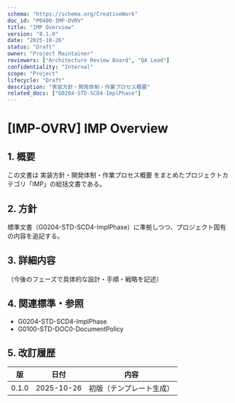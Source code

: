 ```yaml
---
schema: "https://schema.org/CreativeWork"
doc_id: "P0400-IMP-OVRV"
title: "IMP Overview"
version: "0.1.0"
date: "2025-10-26"
status: "Draft"
owner: "Project Maintainer"
reviewers: ["Architecture Review Board", "QA Lead"]
confidentiality: "Internal"
scope: "Project"
lifecycle: "Draft"
description: "実装方針・開発体制・作業プロセス概要"
related_docs: ["G0204-STD-SCD4-ImplPhase"]
---
```


# [IMP-OVRV] IMP Overview

## 1. 概要
この文書は 実装方針・開発体制・作業プロセス概要 をまとめたプロジェクトカテゴリ「IMP」の総括文書である。

## 2. 方針
標準文書（G0204-STD-SCD4-ImplPhase）に準拠しつつ、プロジェクト固有の内容を追記する。

## 3. 詳細内容
（今後のフェーズで具体的な設計・手順・戦略を記述）

## 4. 関連標準・参照
- G0204-STD-SCD4-ImplPhase
- G0100-STD-DOC0-DocumentPolicy

## 5. 改訂履歴
| 版 | 日付 | 内容 |
|----|------|------|
| 0.1.0 | 2025-10-26 | 初版（テンプレート生成） |
